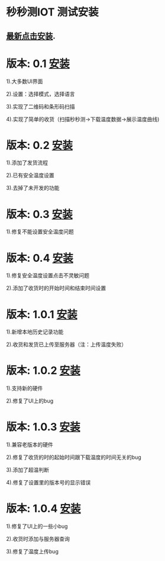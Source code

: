 # 秒秒测IOT 测试安装

[最新点击安装][install].
--------

# 版本: 0.1  [安装][install01]

1).大多数UI界面

2).设置：选择模式，选择语言

3).实现了二维码和条形码扫描

4).实现了简单的收货（扫描秒秒测->下载温度数据->展示温度曲线)


# 版本: 0.2  [安装][install02]

1).添加了发货流程

2).已有安全温度设置

3).去掉了未开发的功能

# 版本: 0.3  [安装][install03]

1).修复不能设置安全温度问题

# 版本: 0.4  [安装][install04]

1).修复安全温度设置点击不灵敏问题

2).添加了收货时的开始时间和结束时间设置

# 版本: 1.0.1  [安装][install05]

1).新增本地历史记录功能

2).收货和发货已上传至服务器（注：上传温度失败）


# 版本: 1.0.2  [安装][install06]

1).支持新的硬件

2).修复了UI上的bug

# 版本: 1.0.3  [安装][install07]

1).兼容老版本的硬件

2).修复了收货的时的起始时间跟下载温度的时间无关的bug

3).添加了超温判断

4).修复了设置里的版本号的显示错误

# 版本: 1.0.4  [安装][install08]

1).修复了UI上的一些小bug

2).收货时添加与服务器查询

3).修复了温度上传bug


[install]: https://zhouliangshun.github.com/MMC/install.html
[install01]: https://zhouliangshun.github.com/MMC//MMC_IOT_0.1/install.html
[install02]: https://zhouliangshun.github.com/MMC//MMC_IOT_0.2/install.html
[install03]: https://zhouliangshun.github.com/MMC//MMC_IOT_0.3/install.html
[install04]: https://zhouliangshun.github.com/MMC//MMC_IOT_0.4/install.html
[install05]: https://zhouliangshun.github.com/MMC//MMC_IOT_1.0.1/install.html
[install06]: https://zhouliangshun.github.com/MMC//MMC_IOT_1.0.2/install.html
[install07]: https://zhouliangshun.github.com/MMC//MMC_IOT_1.0.3/install.html
[install08]: https://zhouliangshun.github.com/MMC//MMC_IOT_1.0.4/install.html
